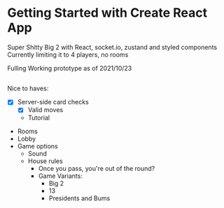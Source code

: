 # Getting Started with Create React App

Super Shitty Big 2 with React, socket.io, zustand and styled components
Currently limiting it to 4 players, no rooms

Fulling Working prototype as of 2021/10/23

##

Nice to haves:

- [x] Server-side card checks
  - [x] Valid moves
  - Tutorial
- Rooms
- Lobby
- Game options
  - Sound
  - House rules
    - Once you pass, you're out of the round?
    - Game Variants:
      - Big 2
      - 13
      - Presidents and Bums
